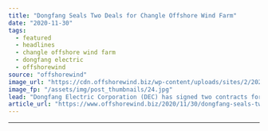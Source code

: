 ```yaml
---
title: "Dongfang Seals Two Deals for Changle Offshore Wind Farm"
date: "2020-11-30"
tags: 
  - featured
  - headlines
  - changle offshore wind farm
  - dongfang electric
  - offshorewind
source: "offshorewind"
image_url: "https://cdn.offshorewind.biz/wp-content/uploads/sites/2/2020/11/30131003/Dongfang_.jpg"
image_fp: "/assets/img/post_thumbnails/24.jpg"
lead: "Dongfang Electric Corporation (DEC) has signed two contracts for the Changle Waihai offshore wind farm"
article_url: "https://www.offshorewind.biz/2020/11/30/dongfang-seals-two-deals-for-changle-offshore-wind-farm/"
---
```


---
